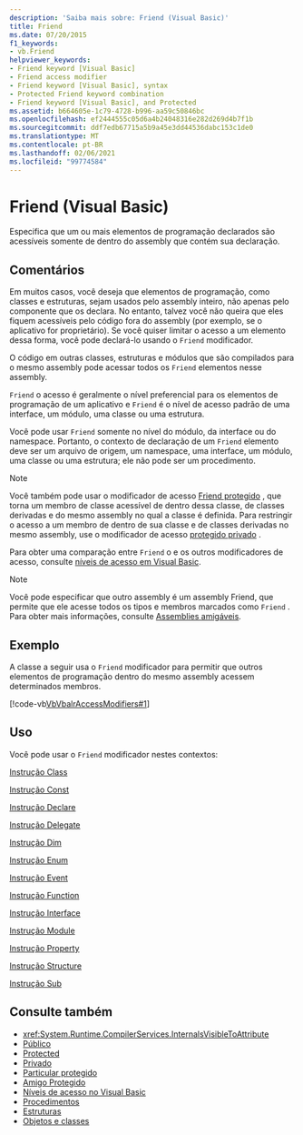 ```yaml
---
description: 'Saiba mais sobre: Friend (Visual Basic)'
title: Friend
ms.date: 07/20/2015
f1_keywords:
- vb.Friend
helpviewer_keywords:
- Friend keyword [Visual Basic]
- Friend access modifier
- Friend keyword [Visual Basic], syntax
- Protected Friend keyword combination
- Friend keyword [Visual Basic], and Protected
ms.assetid: b664605e-1c79-4728-b996-aa59c50846bc
ms.openlocfilehash: ef2444555c05d6a4b24048316e282d269d4b7f1b
ms.sourcegitcommit: ddf7edb67715a5b9a45e3dd44536dabc153c1de0
ms.translationtype: MT
ms.contentlocale: pt-BR
ms.lasthandoff: 02/06/2021
ms.locfileid: "99774584"
---
```

# <a name="friend-visual-basic"></a>Friend (Visual Basic)

Especifica que um ou mais elementos de programação declarados são acessíveis somente de dentro do assembly que contém sua declaração.  
  
## <a name="remarks"></a>Comentários  

 Em muitos casos, você deseja que elementos de programação, como classes e estruturas, sejam usados pelo assembly inteiro, não apenas pelo componente que os declara. No entanto, talvez você não queira que eles fiquem acessíveis pelo código fora do assembly (por exemplo, se o aplicativo for proprietário). Se você quiser limitar o acesso a um elemento dessa forma, você pode declará-lo usando o `Friend` modificador.  
  
 O código em outras classes, estruturas e módulos que são compilados para o mesmo assembly pode acessar todos os `Friend` elementos nesse assembly.  
  
 `Friend` o acesso é geralmente o nível preferencial para os elementos de programação de um aplicativo e `Friend` é o nível de acesso padrão de uma interface, um módulo, uma classe ou uma estrutura.  
  
 Você pode usar `Friend` somente no nível do módulo, da interface ou do namespace. Portanto, o contexto de declaração de um `Friend` elemento deve ser um arquivo de origem, um namespace, uma interface, um módulo, uma classe ou uma estrutura; ele não pode ser um procedimento.  

> [!NOTE]
> Você também pode usar o modificador de acesso [Friend protegido](protected-friend.md) , que torna um membro de classe acessível de dentro dessa classe, de classes derivadas e do mesmo assembly no qual a classe é definida. Para restringir o acesso a um membro de dentro de sua classe e de classes derivadas no mesmo assembly, use o modificador de acesso [protegido privado](private-protected.md) .

 Para obter uma comparação entre `Friend` o e os outros modificadores de acesso, consulte [níveis de acesso em Visual Basic](../../programming-guide/language-features/declared-elements/access-levels.md).  
  
> [!NOTE]
> Você pode especificar que outro assembly é um assembly Friend, que permite que ele acesse todos os tipos e membros marcados como `Friend` . Para obter mais informações, consulte [Assemblies amigáveis](../../../standard/assembly/friend.md).

## <a name="example"></a>Exemplo  

 A classe a seguir usa o `Friend` modificador para permitir que outros elementos de programação dentro do mesmo assembly acessem determinados membros.  
  
 [!code-vb[VbVbalrAccessModifiers#1](~/samples/snippets/visualbasic/VS_Snippets_VBCSharp/vbvbalraccessmodifiers/vb/class1.vb#1)]  
  
## <a name="usage"></a>Uso  

 Você pode usar o `Friend` modificador nestes contextos:  
  
 [Instrução Class](../statements/class-statement.md)  
  
 [Instrução Const](../statements/const-statement.md)  
  
 [Instrução Declare](../statements/declare-statement.md)  
  
 [Instrução Delegate](../statements/delegate-statement.md)  
  
 [Instrução Dim](../statements/dim-statement.md)  
  
 [Instrução Enum](../statements/enum-statement.md)  
  
 [Instrução Event](../statements/event-statement.md)  
  
 [Instrução Function](../statements/function-statement.md)  
  
 [Instrução Interface](../statements/interface-statement.md)  
  
 [Instrução Module](../statements/module-statement.md)  
  
 [Instrução Property](../statements/property-statement.md)  
  
 [Instrução Structure](../statements/structure-statement.md)  
  
 [Instrução Sub](../statements/sub-statement.md)  
  
## <a name="see-also"></a>Consulte também

- <xref:System.Runtime.CompilerServices.InternalsVisibleToAttribute>
- [Público](public.md)
- [Protected](protected.md)
- [Privado](private.md)
- [Particular protegido](./private-protected.md)
- [Amigo Protegido](./protected-friend.md)
- [Níveis de acesso no Visual Basic](../../programming-guide/language-features/declared-elements/access-levels.md)
- [Procedimentos](../../programming-guide/language-features/procedures/index.md)
- [Estruturas](../../programming-guide/language-features/data-types/structures.md)
- [Objetos e classes](../../programming-guide/language-features/objects-and-classes/index.md)
